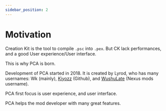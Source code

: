 ```yaml
---
sidebar_position: 2
---
```


# Motivation

Creation Kit is the tool to compile `.psc` into `.pex`. But CK lack performances, and a good User experience/User interface.

This is why PCA is born.

Development of PCA started in 2018. It is created by Lyrod,
who has many usernames: Wk (mainly), [Kiyozz](https://github.com/Kiyozz) (Github), and [WushuLate](https://www.nexusmods.com/users/10659062) (Nexus mods username).

PCA first focus is user experience, and user interface.

PCA helps the mod developer with many great features.
